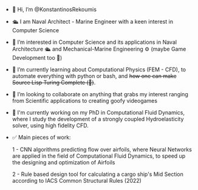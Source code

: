 - 👋 Hi, I’m @KonstantinosRekoumis
- 🛳 I am Naval Architect - Marine Engineer with a keen interest in Computer Science
- 👀 I’m interested in Computer Science and its applications in Naval Architecture 🛳 and Mechanical-Marine Engineering ⚙ (maybe Game Development too  🤷)
- 🌱 I’m currently learning about Computational Physics (FEM - CFD), to automate everything with python or bash, and ~~how one can make Source Lisp Turing Complete (👀)~~. 
- 💞️ I’m looking to collaborate on anything that grabs my interest ranging from Scientific applications to creating goofy videogames 
- 🤖 I'm currently working on my PhD in Computational Fluid Dynamics, where I study the development of a strongly coupled Hydroelasticity solver, using high fidelity CFD.
- ✅ Main pieces of work: 

    1 - CNN algorithms predicting flow over airfoils, where Neural Networks are applied in the field of Computational Fluid Dynamics, to speed up the designing and optimization of Airfoils
    
    2 - Rule based design tool for calculating a cargo ship's Mid Section according to IACS Common Structural Rules (2022)

<!---
KonstantinosRekoumis/KonstantinosRekoumis is a ✨ special ✨ repository because its `README.md` (this file) appears on your GitHub profile.
You can click the Preview link to take a look at your changes.
--->
